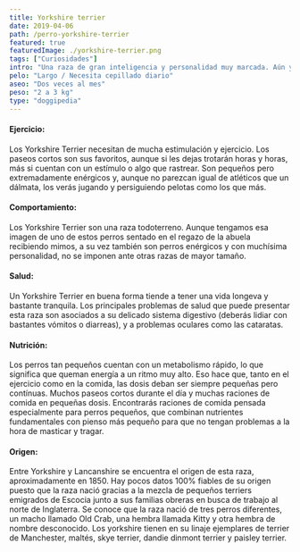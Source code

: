 ```yaml
---
title: Yorkshire terrier
date: 2019-04-06
path: /perro-yorkshire-terrier
featured: true
featuredImage: ./yorkshire-terrier.png
tags: ["Curiosidades"]
intro: "Una raza de gran inteligencia y personalidad muy marcada. Aún y ser tan pequeño siempre va con la cabeza bien alta."
pelo: "Largo / Necesita cepillado diario"
aseo: "Dos veces al mes"
peso: "2 a 3 kg"
type: "doggipedia"
---
```


#### Ejercicio:
Los Yorkshire Terrier necesitan de mucha estimulación y ejercicio. Los paseos cortos son sus favoritos, aunque si les dejas trotarán horas y horas, más si cuentan con un estímulo o algo que rastrear. Son pequeños pero extremadamente enérgicos y, aunque no parezcan igual de atléticos que un dálmata, los verás jugando y persiguiendo pelotas como los que más. 

#### Comportamiento:
Los Yorkshire Terrier son una raza todoterreno. Aunque tengamos esa imagen de uno de estos perros sentado en el regazo de la abuela recibiendo mimos, a su vez también son perros enérgicos y con muchísima personalidad, no se imponen ante otras razas de mayor tamaño. 

#### Salud:
Un Yorkshire Terrier en buena forma tiende a tener una vida longeva y bastante tranquila. Los principales problemas de salud que puede presentar esta raza son asociados a su delicado sistema digestivo (deberás lidiar con bastantes vómitos o diarreas), y a problemas oculares como las cataratas.

#### Nutrición:
Los perros tan pequeños cuentan con un metabolismo rápido, lo que significa que queman energía a un ritmo muy alto. Eso hace que, tanto en el ejercicio como en la comida, las dosis deban ser siempre pequeñas pero contínuas. Muchos paseos cortos durante el día y muchas raciones de comida en pequeñas dosis. Encontrarás raciones de comida pensada especialmente para perros pequeños, que combinan nutrientes fundamentales con pienso más pequeño para que no tengan problemas a la hora de masticar y tragar.

#### Origen:
Entre Yorkshire y Lancanshire se encuentra el origen de esta raza, aproximadamente en 1850. Hay pocos datos 100% fiables de su origen puesto que la raza nació gracias a la mezcla de pequeños terriers emigrados de Escocia junto a sus familias obreras en busca de trabajo al norte de Inglaterra. Se conoce que la raza nació de tres perros diferentes, un macho llamado Old Crab, una hembra llamada Kitty y otra hembra de nombre desconocido. Los yorkshire tienen en su linaje ejemplares de terrier de Manchester, maltés, skye terrier, dandie dinmont terrier y paisley terrier.


